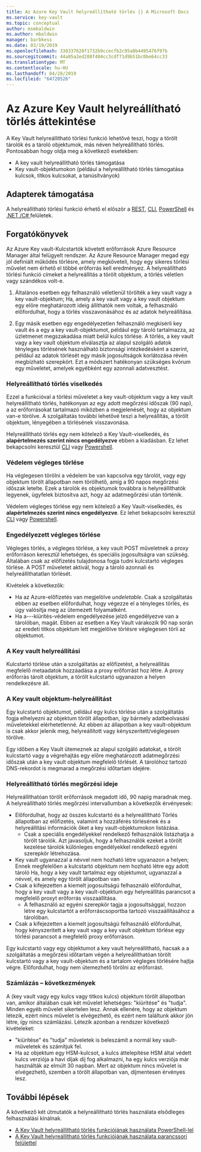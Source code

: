 ```yaml
---
title: Az Azure Key Vault helyreállítható törlés |} A Microsoft Docs
ms.service: key-vault
ms.topic: conceptual
author: msmbaldwin
ms.author: mbaldwin
manager: barbkess
ms.date: 03/19/2019
ms.openlocfilehash: 330337620f1732b9ccecfb2c95a0b4495476f97b
ms.sourcegitcommit: 44a85a2ed288f484cc3cdf71d9b51bc0be64cc33
ms.translationtype: MT
ms.contentlocale: hu-HU
ms.lasthandoff: 04/28/2019
ms.locfileid: "64720526"
---
```

# <a name="azure-key-vault-soft-delete-overview"></a>Az Azure Key Vault helyreállítható törlés áttekintése

A Key Vault helyreállítható törlési funkció lehetővé teszi, hogy a törölt tárolók és a tároló objektumok, más néven helyreállítható törlés. Pontosabban hogy oldja meg a következő esetekben:

- A key vault helyreállítható törlés támogatása
- Key vault-objektumokon (például a helyreállítható törlés támogatása kulcsok, titkos kulcsokat, a tanúsítványok)

## <a name="supporting-interfaces"></a>Adapterek támogatása

A helyreállítható törlési funkció érhető el először a [REST](/rest/api/keyvault/), [CLI](key-vault-soft-delete-cli.md), [PowerShell](key-vault-soft-delete-powershell.md) és [.NET /C# ](/dotnet/api/microsoft.azure.keyvault?view=azure-dotnet) felületek.

## <a name="scenarios"></a>Forgatókönyvek

Az Azure Key vault-Kulcstartók követett erőforrások Azure Resource Manager által felügyelt rendszer. Az Azure Resource Manager megad egy jól definiált működés törlésre, amely megköveteli, hogy egy sikeres törlési művelet nem érhető el többé erőforrás kell eredményez. A helyreállítható törlési funkció címeket a helyreállítás a törölt objektum, a törlés véletlen vagy szándékos volt-e.

1. Általános esetben egy felhasználó véletlenül törölték a key vault vagy a key vault-objektum; Ha, amely a key vault vagy a key vault objektum egy előre meghatározott ideig állíthatók nem voltak, a felhasználó előfordulhat, hogy a törlés visszavonásához és az adatok helyreállítása.

2. Egy másik esetben egy engedélyezetlen felhasználó megkísérli key vault és a egy a key vault-objektumot, például egy tároló tartalmazza, az üzletmenet megszakadása miatt belül kulcs törlése. A törlés, a key vault vagy a key vault objektum elválasztja az alapul szolgáló adatok tényleges törlésének használható biztonsági intézkedésként a szerint, például az adatok törlését egy másik jogosultságok korlátozása révén megbízható szerepkört. Ezt a módszert hatékonyan szükséges kvórum egy műveletet, amelyek egyébként egy azonnali adatvesztést.

### <a name="soft-delete-behavior"></a>Helyreállítható törlés viselkedés

Ezzel a funkcióval a törlési műveletet a key vault-objektum vagy a key vault helyreállítható törlés, hatékonyan az egy adott megőrzési időszak (90 nap), a az erőforrásokat tartalmazó miközben a megjelenését, hogy az objektum van-e törölve. A szolgáltatás további lehetővé teszi a helyreállítás, a törölt objektum, lényegében a törlésének visszavonása. 

Helyreállítható törlés egy nem kötelező a Key Vault-viselkedés, és **alapértelmezés szerint nincs engedélyezve** ebben a kiadásban. Ez lehet bekapcsolni keresztül [CLI](key-vault-soft-delete-cli.md) vagy [Powershell](key-vault-soft-delete-powershell.md).

### <a name="purge-protection"></a>Védelem végleges törlése 

Ha véglegesen törölni a védelem be van kapcsolva egy tárolót, vagy egy objektum törölt állapotban nem törölhető, amíg a 90 napos megőrzési időszak letelte. Ezek a tárolók és objektumok továbbra is helyreállíthatók legyenek, ügyfelek biztosítva azt, hogy az adatmegőrzési után történik. 

Védelem végleges törlése egy nem kötelező a Key Vault-viselkedés, és **alapértelmezés szerint nincs engedélyezve**. Ez lehet bekapcsolni keresztül [CLI](key-vault-soft-delete-cli.md#enabling-purge-protection) vagy [Powershell](key-vault-soft-delete-powershell.md#enabling-purge-protection).

### <a name="permitted-purge"></a>Engedélyezett végleges törlése

Végleges törlés, a végleges törlése, a key vault POST műveletnek a proxy erőforráson keresztül lehetséges, és speciális jogosultságra van szükség. Általában csak az előfizetés tulajdonosa fogja tudni kulcstartó végleges törlése. A POST műveletet aktivál, hogy a tároló azonnali és helyreállíthatatlan törlését. 

Kivételek a következők:
- Ha az Azure-előfizetés van megjelölve *undeletable*. Csak a szolgáltatás ebben az esetben előfordulhat, hogy végezze el a tényleges törlés, és úgy valósítja meg az ütemezett folyamatként. 
- Ha a---kiürítés-védelem engedélyezése jelző engedélyezve van a tárolóban, magát. Ebben az esetben a Key Vault várakozik 90 nap során az eredeti titkos objektum lett megjelölve törlésre véglegesen törli az objektumot.

### <a name="key-vault-recovery"></a>A Key vault helyreállítási

Kulcstartó törlése után a szolgáltatás az előfizetést, a helyreállítás megfelelő metaadatok hozzáadása a proxy erőforrást hoz létre. A proxy erőforrás tárolt objektum, a törölt kulcstartó ugyanazon a helyen rendelkezésre áll. 

### <a name="key-vault-object-recovery"></a>A Key vault objektum-helyreállítást

Egy kulcstartó objektumot, például egy kulcs törlése után a szolgáltatás fogja elhelyezni az objektum törölt állapotban, így bármely adatbeolvasási műveletekkel elérhetetlenné. Az ebben az állapotban a key vault-objektum is csak akkor jelenik meg, helyreállított vagy kényszerített/véglegesen törölve. 

Egy időben a Key Vault ütemeznek az alapul szolgáló adatokat, a törölt kulcstartó vagy a végrehajtás egy előre meghatározott adatmegőrzési időszak után a key vault objektum megfelelő törlését. A tárolóhoz tartozó DNS-rekordot is megmarad a megőrzési időtartam idejére.

### <a name="soft-delete-retention-period"></a>Helyreállítható törlés megőrzési ideje

Helyreállíthatóan törölt erőforrások megadott idő, 90 napig maradnak meg. A helyreállítható törlés megőrzési intervallumban a következők érvényesek:

- Előfordulhat, hogy az összes kulcstartó és a helyreállítható Törlés állapotban az előfizetés, valamint a hozzáférés törlésének és a helyreállítási információk őket a key vault-objektumokon listázása.
    - Csak a speciális engedélyekkel rendelkező felhasználók listázhatja a törölt tárolók. Azt javasoljuk, hogy a felhasználók ezeket a törölt kezelése tárolók különleges engedélyekkel rendelkező egyéni szerepkör létrehozása.
- Key vault ugyanazzal a névvel nem hozható létre ugyanazon a helyen; Ennek megfelelően a kulcstartó objektum nem hozható létre egy adott tároló Ha, hogy a key vault tartalmaz egy objektumot, ugyanazzal a névvel, és amely egy törölt állapotban van 
- Csak a kifejezetten a kiemelt jogosultságú felhasználó előfordulhat, hogy a key vault vagy a key vault-objektum egy helyreállítás parancsot a megfelelő proxyt erőforrás visszaállítása.
    - A felhasználó az egyéni szerepkör tagja a jogosultsággal, hozzon létre egy kulcstartót a erőforráscsoportba tartozó visszaállításához a tárolóban.
- Csak a kifejezetten a kiemelt jogosultságú felhasználó előfordulhat, hogy kényszerített a key vault vagy a key vault objektum törlése egy törlési parancsot a megfelelő proxy erőforráson.

Egy kulcstartó vagy egy objektumot a key vault helyreállítható, hacsak a a szolgáltatás a megőrzési időtartam végén a helyreállíthatóan törölt kulcstartó vagy a key vault-objektum és a tartalom végleges törlésére hajtja végre. Előfordulhat, hogy nem ütemezhető törölni az erőforrást.

### <a name="billing-implications"></a>Számlázás – következmények

A (key vault vagy egy kulcs vagy titkos kulcs) objektum törölt állapotban van, amikor általában csak két művelet lehetséges: "kiürítése" és "tudja". Minden egyéb művelet sikertelen lesz. Annak ellenére, hogy az objektum létezik, ezért nincs művelet is elvégezhető, és ezért nem találtunk akkor jön létre, így nincs számlázási. Létezik azonban a rendszer következő kivételeket:

- "kiürítése" és "tudja" műveletek is beleszámít a normál key vault-műveletek és számítjuk fel.
- Ha az objektum egy HSM-kulcsot, a kulcs áttelepítése HSM által védett kulcs verziója a havi díjak díj fog alkalmazni, ha egy kulcs verziója már használták az elmúlt 30 napban. Mert az objektum nincs művelet is elvégezhető, szemben a törölt állapotban van, díjmentesen érvényes lesz.

## <a name="next-steps"></a>További lépések

A következő két útmutatók a helyreállítható törlés használata elsődleges felhasználási kínálnak.

- [A Key Vault helyreállítható törlés funkciójának használata PowerShell-lel](key-vault-soft-delete-powershell.md) 
- [A Key Vault helyreállítható törlés funkciójának használata parancssori felülettel](key-vault-soft-delete-cli.md)

